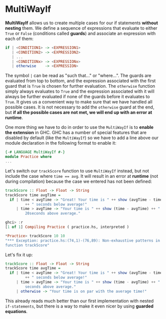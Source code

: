 # MultiWayIf

**MultiWayIf** allows us to create multiple cases for our if statements **without nesting** them. We define a sequence of expressions that evaluate to either `True` or `False` (conditions called **guards**) and associate an expression with each of them:

```haskell
if | <CONDITION1> -> <EXPRESSION1>
   | <CONDITION2> -> <EXPRESSION2>
   | ...
   | <CONDITIONx> -> <EXPRESSIONx>
   | otherwise    -> <EXPRESSION>
```

The symbol `|` can be read as "such that..." or "where...". The guards are evaluated from top to bottom, and the expression associated with the first guard that is `True` is chosen for further evaluation. The `otherwise` function simply always evaluates to `True` and the expression associated with it will always be further evaluated if none of the guards before it evaluates to `True`. It gives us a convenient way to make sure that we have handled all possible cases. It is not necessary to add the `otherwise` guard at the end, but **if all the possible cases are not met, we will end up with an error at runtime**.

One more thing we have to do in order to use the `MultiWayIf` is to **enable the extension** in GHC. GHC has a number of special features that are disabled by default (like the `MultiWayIf`) so we have to add a line above our module declaration in the following format to enable it:

```haskell
{-# LANGUAGE MultiWayIf #-} 
module Practice where
...
```

Let's switch our `trackScore` function to use `MultiWayIf` instead, but not include the case where `time == avg`. It will result in an error at **runtime** (not during compilation) because the case we entered has not been defined:

```haskell
trackScore :: Float -> Float -> String
trackScore time avgTime = 
  if | time < avgTime -> "Great! Your time is " ++ show (avgTime - time) 
         ++ " seconds below average!"
     | time > avgTime -> "Your time is " ++ show (time - avgTime) ++ " 
         20seconds above average."

ghci> :r
[1 of 1] Compiling Practice ( practice.hs, interpreted )

*Practice> trackScore 10 10
"*** Exception: practice.hs:(74,1)-(76,89): Non-exhaustive patterns in 
function trackScore"
```

Let's fix it up:

```haskell
trackScore :: Float -> Float -> String
trackScore time avgTime = 
  if | time < avgTime -> "Great! Your time is " ++ show (avgTime - time) 
         ++ " seconds below average!"
     | time > avgTime -> "Your time is " ++ show (time - avgTime) ++ " 
         seconds above average."
     | otherwise -> "Your time is on par with the average time!"
```

This already reads much better than our first implementation with nested `if-statements`, but there is a way to make it even nicer by using **guarded equations**.
